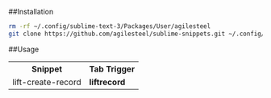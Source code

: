 ##Installation

```bash
rm -rf ~/.config/sublime-text-3/Packages/User/agilesteel
git clone https://github.com/agilesteel/sublime-snippets.git ~/.config/sublime-text-3/Packages/User/agilesteel
```

##Usage

<table>
  <tr>
    <th>Snippet</th>
    <th>Tab Trigger</th>
  </tr>
  <tr>
    <td>lift-create-record</td>
    <td><strong>liftrecord</strong></td>
  </tr>
</table>
